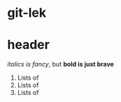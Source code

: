 # git-lek

# header

*italics is fancy*, but **bold is just brave**

1. Lists of
2. Lists of
3. Lists of
